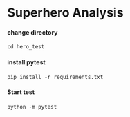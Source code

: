 # Superhero Analysis

#### change directory
```
cd hero_test
```

#### install pytest
```
pip install -r requirements.txt
```

#### Start test
```
python -m pytest
```


